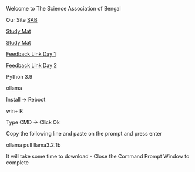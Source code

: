 Welcome to The Science Association of Bengal

Our Site <a href=https://sabindia.online> SAB</a>

<a href=https://sabindia.online/studymat.html> Study Mat</a> 

<a href=https://online.fliphtml5.com/nhlgy/lbkv/>Study Mat</a>

<a href="https://docs.google.com/forms/d/e/1FAIpQLSfJj2TwbM8n22Ko9OvHxxmB0aKQs5FWbP2uAs-eu0lhLEDDzA/viewform?usp=sharing&ouid=101591491271445155520"> Feedback Link Day 1 </a>

<a href="https://docs.google.com/forms/d/e/1FAIpQLSfQkIAk2AOYcXLVkbKJVp-x6QR5WsiouHkg2MxGtsepijQrHg/viewform?usp=sharing&ouid=101591491271445155520"> Feedback Link Day 2 </a>

Python 3.9

ollama 

Install -> Reboot

win+ R 

Type CMD -> Click Ok

Copy the following line and paste on the prompt and press enter

ollama pull llama3.2:1b 

It will take some time to download - Close the Command Prompt Window to complete 
